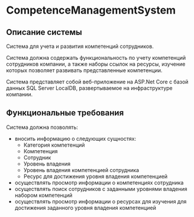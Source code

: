 # CompetenceManagementSystem
## Описание системы
Система для учета и развития компетенций сотрудников.

Система должна содержать функциональность по учету компетенций сотрудников компании, а также наборы ссылок на ресурсы, изучение которых позволяет развивать представленные компетенции.

Система представляет собой веб-приложение на ASP.Net Core с базой данных SQL Server LocalDB, развертываемое на инфраструктуре компании.

## Функциональные требования
Система должна позволять:
* вносить информацию о следующих сущностях:
    * Категория компетенций
    * Компетенция
    * Сотрудник
    * Уровень владения
    * Уровень владения компетенцией сотрудника
    * Ресурс для достижения уровня владения компетенцией
* осуществлять просмотр информации о компетенциях сотрудника
* осуществлять поиск сотрудников с заданными уровнями владения набором компетенций
* осуществлять просмотр информации о ресурсах для изучения для достижения заданного уровня владения компетенцией
